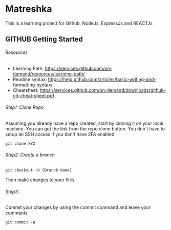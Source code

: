 # Matreshka

This is a learning project for Github, NodeJs, ExpressJs and REACTJs
## GITHUB Getting Started 
###### Resources 
- Learning Path: https://services.github.com/on-demand/resources/learning-path/
- Readme syntax: https://help.github.com/articles/basic-writing-and-formatting-syntax/
- Cheatsheet: https://services.github.com/on-demand/downloads/github-git-cheat-sheet.pdf

###### Step1: Clone Repo
Assuming you already have a repo created, start by cloning it on your local machine. You can get the link from the repo clone button. You don't have to setup an SSH access if you don't have 2FA enabled 
```
git clone XYZ
``` 
###### Step2: Create a branch 

```
git checkout -b [Branch Name]
```
Then make changes to your files

###### Step3:  

Commit your changes by using the commit command and leave your comments 

```
git commit -a 
```
